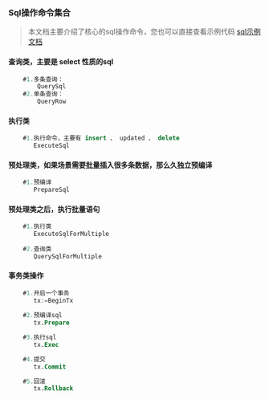 ### Sql操作命令集合  
>本文档主要介绍了核心的sql操作命令，您也可以直接查看示例代码  [sql示例文档](../App\Model\Test.go)       
#### 查询类，主要是 select 性质的sql  
```sql
    #1.多条查询： 
        QuerySql
    #2.单条查询： 
        QueryRow
```

#### 执行类  
```sql
    #1.执行命令，主要有 insert 、 updated 、 delete   
       ExecuteSql
```       

#### 预处理类，如果场景需要批量插入很多条数据，那么久独立预编译
```sql
    #1.预编译
       PrepareSql
```        

#### 预处理类之后，执行批量语句
```sql
    #1.执行类
       ExecuteSqlForMultiple
    
    #2.查询类
       QuerySqlForMultiple             

``` 

#### 事务类操作
```sql
    #1.开启一个事务
       tx:=BeginTx
    
    #2.预编译sql
       tx.Prepare

    #3.执行sql
       tx.Exec

    #4.提交
       tx.Commit

    #5.回滚
       tx.Rollback         
``` 
  